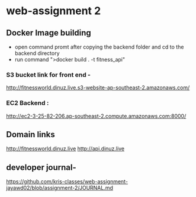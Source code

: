 # web-assignment 2

## Docker Image building 

- open command promt after copying the backend folder and cd to the backend directory
- run command ">docker build . -t fitness_api"


### S3 bucket link for front end - 
http://fitnessworld.dinuz.live.s3-website-ap-southeast-2.amazonaws.com/

### EC2 Backend : 
http://ec2-3-25-82-206.ap-southeast-2.compute.amazonaws.com:8000/

## Domain links
http://fitnessworld.dinuz.live
http://api.dinuz.live


## developer journal-
https://github.com/kris-classes/web-assignment-jayawd02/blob/assignment-2/JOURNAL.md

